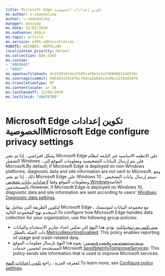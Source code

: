 ```yaml
---
title: Microsoft Edge تكوين إعدادات الخصوصية
ms.author: v-smandalika
author: v-smandalika
manager: dansimp
ms.date: 12/03/2020
ms.audience: Admin
ms.topic: article
ms.service: o365-administration
ROBOTS: NOINDEX, NOFOLLOW
localization_priority: Normal
ms.collection: Adm_O365
ms.custom:
- "9003843"
- "6892"
ms.openlocfilehash: dcd1d91dcde1f585caf0e1e3af30946513a0f26c
ms.sourcegitcommit: 94036315916fbc79dca2a692c2e9bc1139dd28f6
ms.translationtype: MT
ms.contentlocale: ar-SA
ms.lasthandoff: 12/08/2020
ms.locfileid: "49676709"
---
```

# <a name="microsoft-edge-configure-privacy-settings"></a><span data-ttu-id="1e0a5-102">Microsoft Edge تكوين إعدادات الخصوصية</span><span class="sxs-lookup"><span data-stu-id="1e0a5-102">Microsoft Edge configure privacy settings</span></span>

<span data-ttu-id="1e0a5-103">بشكل افتراضي ، إذا تم نشر Microsoft Edge علي الانظمه الاساسيه غير التابعة لنظام التشغيل Windows ، فلن يتم إرسال البيانات التشخيصية ومعلومات الموقع إلى Microsoft.</span><span class="sxs-lookup"><span data-stu-id="1e0a5-103">By default, if Microsoft Edge is deployed on non-Windows platforms, diagnostic data and site information are not sent to Microsoft.</span></span> <span data-ttu-id="1e0a5-104">ومع ذلك ، إذا تم نشر Microsoft Edge علي Windows 10 ، سيتم إرسال بيانات التشخيص ومعلومات الموقع وفقا [لإعدادات بيانات تشخيص Windows](https://docs.microsoft.com/windows/privacy/configure-windows-diagnostic-data-in-your-organization)الخاصة بالمستخدمين.</span><span class="sxs-lookup"><span data-stu-id="1e0a5-104">However, if Microsoft Edge is deployed on Windows 10, diagnostic data and site information are sent according to users' [Windows Diagnostic data settings](https://docs.microsoft.com/windows/privacy/configure-windows-diagnostic-data-in-your-organization).</span></span>

<span data-ttu-id="1e0a5-105">لتكوين الطريقة التي يتعامل بها Microsoft Edge مع مجموعه البيانات لمؤسسك ، استخدم نهج المجموعة التالية:</span><span class="sxs-lookup"><span data-stu-id="1e0a5-105">To configure how Microsoft Edge handles data collection for your organization, use the following group policies:</span></span>
- <span data-ttu-id="1e0a5-106">[ميتريكسريبورتينجينابليد](https://docs.microsoft.com/DeployEdge/microsoft-edge-policies#metricsreportingenabled): يؤدي هذا النهج إلى تمكين اعداد تقارير الاستخدام والبيانات ذات الصلة بالعطل.</span><span class="sxs-lookup"><span data-stu-id="1e0a5-106">[MetricsReportingEnabled](https://docs.microsoft.com/DeployEdge/microsoft-edge-policies#metricsreportingenabled): This policy enables reporting of usage and crash-related data.</span></span>
- <span data-ttu-id="1e0a5-107">[سيندسيتينفوتويمبروفيسيرفيسيس](https://docs.microsoft.com/DeployEdge/microsoft-edge-policies#sendsiteinfotoimproveservices): يقوم هذا النهج بإرسال معلومات الموقع المستخدمة لتحسين خدمات Microsoft.</span><span class="sxs-lookup"><span data-stu-id="1e0a5-107">[SendSiteInfoToImproveServices](https://docs.microsoft.com/DeployEdge/microsoft-edge-policies#sendsiteinfotoimproveservices): This policy sends site information that is used to improve Microsoft services.</span></span>

<span data-ttu-id="1e0a5-108">لمعرفه المزيد ، راجع [تكوين إعدادات النهج](https://docs.microsoft.com/deployedge/microsoft-edge-enterprise-privacy-settings#configure-policy-settings).</span><span class="sxs-lookup"><span data-stu-id="1e0a5-108">To learn more, see [Configure policy settings](https://docs.microsoft.com/deployedge/microsoft-edge-enterprise-privacy-settings#configure-policy-settings).</span></span>